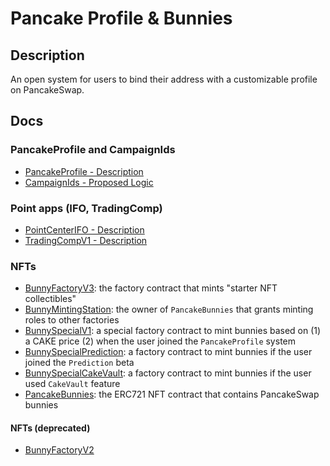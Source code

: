 # Pancake Profile & Bunnies

## Description

An open system for users to bind their address with a customizable profile on PancakeSwap.

## Docs

### PancakeProfile and CampaignIds

- [PancakeProfile - Description](docs/PancakeProfile.md)
- [CampaignIds - Proposed Logic](docs/CampaignIDs.md)

### Point apps (IFO, TradingComp)

- [PointCenterIFO - Description](docs/PointCenterIFO.md)
- [TradingCompV1 - Description](docs/TradingCompV1.md)

### NFTs

- [BunnyFactoryV3](/docs/BunnyFactoryV3.md): the factory contract that mints "starter NFT collectibles"
- [BunnyMintingStation](/docs/BunnyFactoryStation.md): the owner of `PancakeBunnies` that grants minting roles to other factories
- [BunnySpecialV1](/docs/BunnySpecialV1.md): a special factory contract to mint bunnies based on (1) a CAKE price (2) when the user joined the `PancakeProfile` system
- [BunnySpecialPrediction](docs/BunnySpecialPrediction.md): a factory contract to mint bunnies if the user joined the `Prediction` beta
- [BunnySpecialCakeVault](docs/BunnySpecialCakeVault.md): a factory contract to mint bunnies if the user used `CakeVault` feature
- [PancakeBunnies](/docs/PancakeBunnies.md): the ERC721 NFT contract that contains PancakeSwap bunnies

#### NFTs (deprecated)

- [BunnyFactoryV2](docs/BunnyFactoryV2.md)
